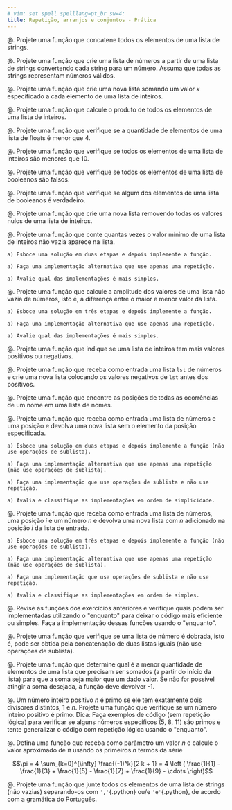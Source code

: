 ```yaml
---
# vim: set spell spelllang=pt_br sw=4:
title: Repetição, arranjos e conjuntos - Prática
---
```


<!-- Básico -->

@. Projete uma função que concatene todos os elementos de uma lista de strings.

@. Projete uma função que crie uma lista de números a partir de uma lista de strings convertendo cada string para um número. Assuma que todas as strings representam números válidos.

@. Projete uma função que crie uma nova lista somando um valor $x$ especificado a cada elemento de uma lista de inteiros.

@. Projete uma função que calcule o produto de todos os elementos de uma lista de inteiros.


<!-- Seleção -->

@. Projete uma função que verifique se a quantidade de elementos de uma lista de floats é menor que 4.

@. Projete uma função que verifique se todos os elementos de uma lista de inteiros são menores que 10.

@. Projete uma função que verifique se todos os elementos de uma lista de booleanos são falsos.

@. Projete uma função que verifique se algum dos elementos de uma lista de booleanos é verdadeiro.

@. Projete uma função que crie uma nova lista removendo todas os valores nulos de uma lista de inteiros.


<!-- Esboço e calculo de mais de um valor-->

@. Projete uma função que conte quantas vezes o valor mínimo de uma lista de inteiros não vazia aparece na lista.

    a) Esboce uma solução em duas etapas e depois implemente a função.

    a) Faça uma implementação alternativa que use apenas uma repetição.

    a) Avalie qual das implementações é mais simples.

@. Projete uma função que calcule a amplitude dos valores de uma lista não vazia de números, isto é, a diferença entre o maior e menor valor da lista.

    a) Esboce uma solução em três etapas e depois implemente a função.

    a) Faça uma implementação alternativa que use apenas uma repetição.

    a) Avalie qual das implementações é mais simples.

@. Projete uma função que indique se uma lista de inteiros tem mais valores positivos ou negativos.

@. Projete uma função que receba como entrada uma lista `lst` de números e crie uma nova lista colocando os valores negativos de `lst` antes dos positivos.


<!-- Indíce e range -->

@. Projete uma função que encontre as posições de todas as ocorrências de um nome em uma lista de nomes.

@. Projete uma função que receba como entrada uma lista de números e uma posição e devolva uma nova lista sem o elemento da posição especificada.

    a) Esboce uma solução em duas etapas e depois implemente a função (não use operações de sublista).

    a) Faça uma implementação alternativa que use apenas uma repetição (não use operações de sublista).

    a) Faça uma implementação que use operações de sublista e não use repetição.

    a) Avalia e classifique as implementações em ordem de simplicidade.

@. Projete uma função que receba como entrada uma lista de números, uma posição $i$ e um número $n$ e devolva uma nova lista com $n$ adicionado na posição $i$ da lista de entrada.

    a) Esboce uma solução em três etapas e depois implemente a função (não use operações de sublista).

    a) Faça uma implementação alternativa que use apenas uma repetição (não use operações de sublista).

    a) Faça uma implementação que use operações de sublista e não use repetição.

    a) Avalia e classifique as implementações em ordem de simples.


<!-- Enquanto e generalização a partir de repetição física de código -->

@. Revise as funções dos exercícios anteriores e verifique quais podem ser implementadas utilizando o "enquanto" para deixar o código mais eficiente ou simples. Faça a implementação dessas funções usando o "enquanto".

@. Projete uma função que verifique se uma lista de número é dobrada, isto é, pode ser obtida pela concatenação de duas listas iguais (não use operações de sublista).

@. Projete uma função que determine qual é a menor quantidade de elementos de uma lista que precisam ser somados (a partir do início da lista) para que a soma seja maior que um dado valor. Se não for possível atingir a soma desejada, a função deve devolver -1.


<!-- Repetição sem listas -->

@. Um número inteiro positivo $n$ é primo se ele tem exatamente dois divisores distintos, $1$ e $n$. Projete uma função que verifique se um número inteiro positivo é primo. Dica: Faça exemplos de código (sem repetição lógica) para verificar se alguns números específicos ($5$, $8$, $11$) são primos e tente generalizar o código com repetição lógica usando o "enquanto".

@. Defina uma função que receba como parâmetro um valor $n$ e calcule o valor aproximado de $\pi$ usando os primeiros $n$ termos da série

   $$\pi = 4 \sum_{k=0}^{\infty} \frac{(-1)^k}{2 k + 1}
       = 4 \left ( \frac{1}{1} - \frac{1}{3} + \frac{1}{5} - \frac{1}{7} + \frac{1}{9} - \cdots  \right)$$


<!-- Outros -->

@. Projete uma função que junte todos os elementos de uma lista de strings (não vazias) separando-os com `','`{.python} ou/e `'e'`{.python}, de acordo com a gramática do Português.
